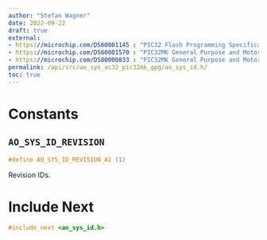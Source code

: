```yaml
---
author: "Stefan Wagner"
date: 2022-09-22
draft: true
external:
- https://microchip.com/DS60001145 : "PIC32 Flash Programming Specification"
- https://microchip.com/DS60001570 : "PIC32MK General Purpose and Motor Control (GPG/MCJ) with CAN FD Family Data sheet"
- https://microchip.com/DS80000833 : "PIC32MK General Purpose and Motor Control (GPG/MCJ) with CAN FD Family Errata"
permalink: /api/src/ao_sys_xc32_pic32mk_gpg/ao_sys_id.h/
toc: true
---
```


# Constants

## `AO_SYS_ID_REVISION`

```c
#define AO_SYS_ID_REVISION_A1 (1)
```

Revision IDs.

# Include Next

```c
#include_next <ao_sys_id.h>
```
